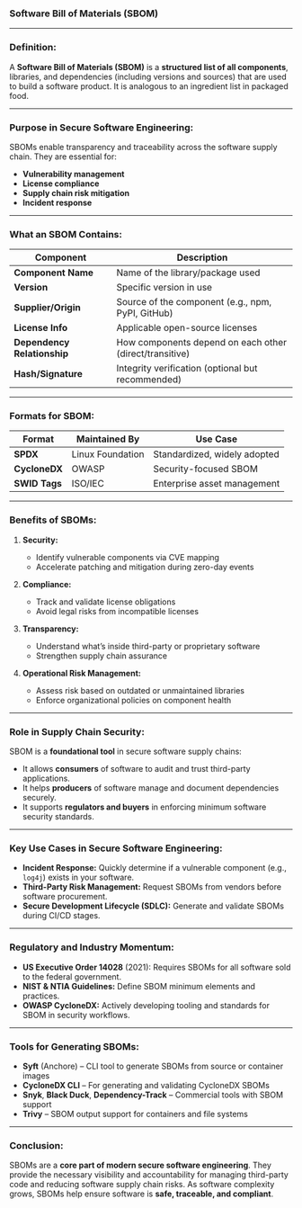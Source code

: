 ### Software Bill of Materials (SBOM)

---

### **Definition:**

A **Software Bill of Materials (SBOM)** is a **structured list of all components**, libraries, and dependencies (including versions and sources) that are used to build a software product. It is analogous to an ingredient list in packaged food.

---

### **Purpose in Secure Software Engineering:**

SBOMs enable transparency and traceability across the software supply chain. They are essential for:

* **Vulnerability management**
* **License compliance**
* **Supply chain risk mitigation**
* **Incident response**

---

### **What an SBOM Contains:**

| Component                   | Description                                             |
| --------------------------- | ------------------------------------------------------- |
| **Component Name**          | Name of the library/package used                        |
| **Version**                 | Specific version in use                                 |
| **Supplier/Origin**         | Source of the component (e.g., npm, PyPI, GitHub)       |
| **License Info**            | Applicable open-source licenses                         |
| **Dependency Relationship** | How components depend on each other (direct/transitive) |
| **Hash/Signature**          | Integrity verification (optional but recommended)       |

---

### **Formats for SBOM:**

| Format        | Maintained By    | Use Case                     |
| ------------- | ---------------- | ---------------------------- |
| **SPDX**      | Linux Foundation | Standardized, widely adopted |
| **CycloneDX** | OWASP            | Security-focused SBOM        |
| **SWID Tags** | ISO/IEC          | Enterprise asset management  |

---

### **Benefits of SBOMs:**

1. **Security:**

   * Identify vulnerable components via CVE mapping
   * Accelerate patching and mitigation during zero-day events

2. **Compliance:**

   * Track and validate license obligations
   * Avoid legal risks from incompatible licenses

3. **Transparency:**

   * Understand what’s inside third-party or proprietary software
   * Strengthen supply chain assurance

4. **Operational Risk Management:**

   * Assess risk based on outdated or unmaintained libraries
   * Enforce organizational policies on component health

---

### **Role in Supply Chain Security:**

SBOM is a **foundational tool** in secure software supply chains:

* It allows **consumers** of software to audit and trust third-party applications.
* It helps **producers** of software manage and document dependencies securely.
* It supports **regulators and buyers** in enforcing minimum software security standards.

---

### **Key Use Cases in Secure Software Engineering:**

* **Incident Response:** Quickly determine if a vulnerable component (e.g., `log4j`) exists in your software.
* **Third-Party Risk Management:** Request SBOMs from vendors before software procurement.
* **Secure Development Lifecycle (SDLC):** Generate and validate SBOMs during CI/CD stages.

---

### **Regulatory and Industry Momentum:**

* **US Executive Order 14028** (2021): Requires SBOMs for all software sold to the federal government.
* **NIST & NTIA Guidelines:** Define SBOM minimum elements and practices.
* **OWASP CycloneDX:** Actively developing tooling and standards for SBOM in security workflows.

---

### **Tools for Generating SBOMs:**

* **Syft** (Anchore) – CLI tool to generate SBOMs from source or container images
* **CycloneDX CLI** – For generating and validating CycloneDX SBOMs
* **Snyk**, **Black Duck**, **Dependency-Track** – Commercial tools with SBOM support
* **Trivy** – SBOM output support for containers and file systems

---

### **Conclusion:**

SBOMs are a **core part of modern secure software engineering**. They provide the necessary visibility and accountability for managing third-party code and reducing software supply chain risks. As software complexity grows, SBOMs help ensure software is **safe, traceable, and compliant**.
